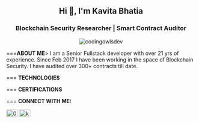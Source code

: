 <h2 align="center"><b>Hi 👋, I'm Kavita Bhatia</b></h2>
<h3 align="center"><b>Blockchain Security Researcher | Smart Contract Auditor</b></h3>
<p align="center"> <img src="https://komarev.com/ghpvc/?username=codingowlsdev&label=Profile%20views&color=0e75b6&style=flat" alt="codingowlsdev" /> </p>

===**ABOUT ME**>
I am a Senior Fullstack developer with over 21 yrs of experience. Since Feb 2017 I have been working in the space of Blockchain Security. I have audited over 300+ contracts till date.

=== **TECHNOLOGIES**



=== **CERTIFICATIONS**


=== **CONNECT WITH ME:**

<p align="left">
<a href="https://twitter.com/0xcodingowls" target="blank"><img align="center" src="https://raw.githubusercontent.com/rahuldkjain/github-profile-readme-generator/master/src/images/icons/Social/twitter.svg" alt="0xcodingowls" height="20" width="30" /></a>
<a href="https://linkedin.com/in/kb211" target="blank"><img align="center" src="https://raw.githubusercontent.com/rahuldkjain/github-profile-readme-generator/master/src/images/icons/Social/linked-in-alt.svg" alt="kb211" height="20" width="30" /></a>
</p>
